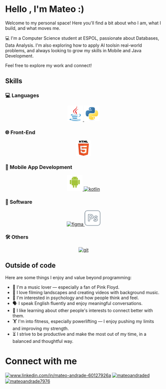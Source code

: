 # Hello , I'm Mateo :)
Welcome to my personal space! Here you'll find a bit about who I am, what I build, and what moves me.

💻 I'm a Computer Science student at ESPOL, passionate about Databases, Data Analysis. I'm also exploring how to apply AI toolsin real-world problems, and always looking to grow my skills in Mobile and Java Development.

Feel free to explore my work and connect!

##  Skills

### 💻 Languages
<p align="center">
  <a href="https://www.java.com" target="_blank" rel="noreferrer">
    <img src="https://raw.githubusercontent.com/devicons/devicon/master/icons/java/java-original.svg" alt="java" width="50" height="50"/>
  </a>
  <a href="https://www.python.org" target="_blank" rel="noreferrer">
    <img src="https://raw.githubusercontent.com/devicons/devicon/master/icons/python/python-original.svg" alt="python" width="50" height="50"/>
  </a>
</p>

### 🌐 Front-End
<p align="center">
  <a href="https://www.w3.org/html/" target="_blank" rel="noreferrer">
    <img src="https://raw.githubusercontent.com/devicons/devicon/master/icons/html5/html5-original-wordmark.svg" alt="html5" width="50" height="50"/>
  </a>
</p>

### 📱 Mobile App Development
<p align="center">
  <a href="https://developer.android.com" target="_blank" rel="noreferrer">
    <img src="https://raw.githubusercontent.com/devicons/devicon/master/icons/android/android-original-wordmark.svg" alt="android" width="50" height="50"/>
  </a>
  <a href="https://kotlinlang.org" target="_blank" rel="noreferrer">
    <img src="https://www.vectorlogo.zone/logos/kotlinlang/kotlinlang-icon.svg" alt="kotlin" width="50" height="50"/>
  </a>
</p>

### 🧩 Software
<p align="center">
  <a href="https://www.figma.com/" target="_blank" rel="noreferrer">
    <img src="https://www.vectorlogo.zone/logos/figma/figma-icon.svg" alt="figma" width="50" height="50"/>
  </a>
  <a href="https://www.photoshop.com/en" target="_blank" rel="noreferrer">
    <img src="https://raw.githubusercontent.com/devicons/devicon/master/icons/photoshop/photoshop-line.svg" alt="photoshop" width="50" height="50"/>
  </a>
</p>

### 🛠 Others
<p align="center">
  <a href="https://git-scm.com/" target="_blank" rel="noreferrer">
    <img src="https://www.vectorlogo.zone/logos/git-scm/git-scm-icon.svg" alt="git" width="50" height="50"/>
  </a>
</p>

## Outside of code 

Here are some things I enjoy and value beyond programming:

- 🎵 I'm a music lover — especially a fan of Pink Floyd.
- 🎥 I love filming landscapes and creating videos with background music.
- 🧠 I'm interested in psychology and how people think and feel.
- 🗣️ I speak English fluently and enjoy meaningful conversations.
- 🤝 I like learning about other people's interests to connect better with them.
- 🏋️ I'm into fitness, especially powerlifting — I enjoy pushing my limits and improving my strength.
- ⏳ I strive to be productive and make the most out of my time, in a balanced and thoughtful way.

# Connect with me
<p align="left">
<a href="https://linkedin.com/in/mateo-andrade-60127926a" target="blank"><img align="center" src="https://raw.githubusercontent.com/rahuldkjain/github-profile-readme-generator/master/src/images/icons/Social/linked-in-alt.svg" alt="www.linkedin.com/in/mateo-andrade-60127926a" height="30" width="40" /></a>
<a href="https://instagram.com/mateoandraded" target="blank"><img align="center" src="https://raw.githubusercontent.com/rahuldkjain/github-profile-readme-generator/master/src/images/icons/Social/instagram.svg" alt="mateoandraded" height="30" width="40" /></a>
<a href="https://www.youtube.com/c/mateoandrade7976" target="blank"><img align="center" src="https://raw.githubusercontent.com/rahuldkjain/github-profile-readme-generator/master/src/images/icons/Social/youtube.svg" alt="mateoandrade7976" height="30" width="40" /></a>
</p>



